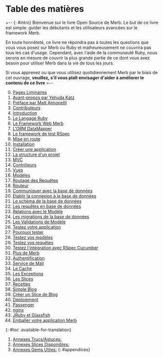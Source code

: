 # Table des matières

+-- {: #intro}
Bienvenue sur le livre Open Source de Merb.
Le but de ce livre est simple: guider les débutants et les utilisateurs avancées
sur le framework Merb.

En toute honnêteté, ce livre ne répondra pas à toutes les questions que vous vous posez sur Merb ou
Ruby et malheureusement ne couvrira pas tous les cas d'usage.
Cependant, avec l'aide de la communauté Ruby, nous serons en mesure de couvrir la plus grande partie
de ce dont vous avez besoin pour utiliser Merb dans la vie de tous les jours.

Si vous apprenez ou que vous utilisez quotidiennement Merb par le biais de cet ouvrage,
**veuillez, s'il vous plaît envisager d'aider à améliorer le contenu de ce livre**
=--

0. [Pages Liminaires](/fr/front-matter)
  1. [Avant-propos par Yehuda Katz](/fr/front-matter/foreword)
  2. [Préface par Matt Aimonetti](/fr/front-matter/preface)
  3. [Contributeurs](/fr/front-matter/contributors)
1. [Introduction](/fr/introduction)
  1. [Le Langage Ruby](/fr/introduction/ruby)
  2. [Le Framework Web Merb](/fr/introduction/merb)
  3. [L'ORM DataMapper](/fr/introduction/datamapper)
  4. [Le framework de test RSpec](/fr/introduction/rspec)
2. [Mise en route](/fr/getting-started)
  1. [Installation](/fr/getting-started/install-instructions)
  1. [Créer une application](/fr/getting-started/generate-an-application)
  1. [La structure d'un projet](/fr/getting-started/project-structure)
  1. [MVC](/fr/getting-started/mvc)
  1. [Contrôleurs](/fr/getting-started/controllers)
  1. [Vues](/fr/getting-started/views)
  1. [Modèles](/fr/getting-started/models)
  1. [Routage des Requêtes](/fr/getting-started/request-path)
  1. [Routeur](/fr/getting-started/router)
3. [Communiquer avec la base de données](/fr/interacting-with-the-database)
  1. [Etablir la connexion à la base de données](/fr/interacting-with-the-database/dm-setting-up)
  1. [Le schéma de la base de données](/fr/interacting-with-the-database/dm-schema)
  1. [Les requêtes en base de données](/fr/interacting-with-the-database/dm-queries)
  1. [Relations avec le Modèle](/fr/interacting-with-the-database/dm-relationships)
  1. [Les migrations de la base de données](/fr/interacting-with-the-database/dm-migrations)
  1. [Les Validations de Modèle](/fr/interacting-with-the-database/dm-validations)
4. [Testez votre application](/fr/testing-your-application)
  1. [Pourquoi tester](/fr/testing-your-application/why)
  1. [Testez vos modèles](/fr/testing-your-application/models)
  1. [Testez vos requêtes](/fr/testing-your-application/requests)
  1. [Testez l'intégration avec RSpec Cucumber](/fr/testing-your-application/cucumber)
5. [Plus de Merb](/fr/merb-more)
  1. [Authentification](/fr/merb-more/authentication)
  1. [Service de Mail](/fr/merb-more/mailer)
  1. [Le Cache](/fr/merb-more/caching)
  1. [Les Exceptions](/fr/merb-more/exceptions)
  1. [Les Slices](/fr/merb-more/exceptions)
6. [Recettes](/fr/recipes)
  1. [Simple Blog](/fr/recipes/simple-blog)
  1. [Créer un Slice de Blog](/fr/recipes/blog-slice)
7. [Déploiement](/fr/deployment)
  1. [Passenger](/fr/deployment/passenger)
  1. [nginx](/fr/deployment/nginx)
  1. [JRuby et Glassfish](/fr/deployment/jruby)
  1. [Emballer votre application Merb](/fr/deployment/bundle)

{: #toc .available-for-translation}

1. [Annexes Trucs/Astuces:](/fr/appendix/hints-tips)
1. [Annexes Slices Disponibles:](/fr/appendix/slices)
1. [Annexes Gems Utiles:](/fr/appendix/gems)
{: #appendices}
